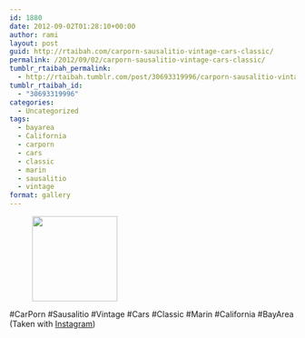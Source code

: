 ```yaml
---
id: 1880
date: 2012-09-02T01:28:10+00:00
author: rami
layout: post
guid: http://rtaibah.com/carporn-sausalitio-vintage-cars-classic/
permalink: /2012/09/02/carporn-sausalitio-vintage-cars-classic/
tumblr_rtaibah_permalink:
  - http://rtaibah.tumblr.com/post/30693319996/carporn-sausalitio-vintage-cars-classic
tumblr_rtaibah_id:
  - "30693319996"
categories:
  - Uncategorized
tags:
  - bayarea
  - California
  - carporn
  - cars
  - classic
  - marin
  - sausalitio
  - vintage
format: gallery
---
```

<div id='gallery-52' class='gallery galleryid-1880 gallery-columns-3 gallery-size-thumbnail'>
  <figure class='gallery-item'> 
  
  <div class='gallery-icon landscape'>
    <a href='http://139.59.20.41/2012/09/02/carporn-sausalitio-vintage-cars-classic/attachment/1881/'><img width="150" height="150" src="http://139.59.20.41/wp-content/uploads/2012/09/tumblr_m9p82ySkxa1qb4qlko1_1280-150x150.jpg" class="attachment-thumbnail size-thumbnail" alt="" srcset="http://139.59.20.41/wp-content/uploads/2012/09/tumblr_m9p82ySkxa1qb4qlko1_1280-150x150.jpg 150w, http://139.59.20.41/wp-content/uploads/2012/09/tumblr_m9p82ySkxa1qb4qlko1_1280-300x300.jpg 300w, http://139.59.20.41/wp-content/uploads/2012/09/tumblr_m9p82ySkxa1qb4qlko1_1280-100x100.jpg 100w, http://139.59.20.41/wp-content/uploads/2012/09/tumblr_m9p82ySkxa1qb4qlko1_1280.jpg 612w" sizes="100vw" /></a>
  </div></figure>
</div>

#CarPorn #Sausalitio #Vintage #Cars #Classic #Marin #California #BayArea (Taken with [Instagram](http://instagram.com))